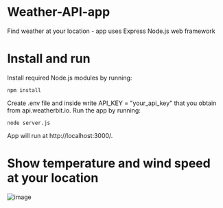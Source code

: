 # Weather-API-app
Find weather at your location - app uses Express Node.js web framework

# Install and run
Install required Node.js modules by running:
```
npm install
```
Create .env file and inside write API_KEY = "your_api_key" that you obtain from api.weatherbit.io. 
Run the app by running:
```
node server.js
```
App will run at http://localhost:3000/.

# Show temperature and wind speed at your location
![image](https://user-images.githubusercontent.com/94861828/192231483-57822d7d-29a0-4030-a2cb-1c535428264e.png)
